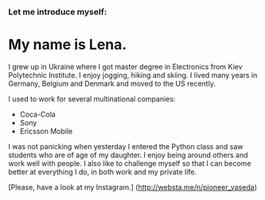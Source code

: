 
### Let me introduce myself:
# My name is Lena.

I grew up in Ukraine where I got master degree in Electronics from Kiev Polytechnic Institute. I enjoy jogging, hiking and skiing. I lived many years in Germany, Belgium and Denmark and moved to the US recently.
 
I used to work for several multinational companies:

-   Coca-Cola
-   Sony 
-   Ericsson Mobile

I was not panicking when yesterday I entered the Python class and saw students who are of age of my daughter. I enjoy being around others and work well with people. I also like to challenge myself so that I can become better at everything I do, in both work and my private life.

[Please, have a look at my Instagram.] (http://websta.me/n/pioneer_vaseda) 

